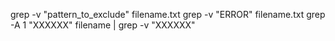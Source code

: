 grep -v "pattern_to_exclude" filename.txt
grep -v "ERROR" filename.txt
grep -A 1 "XXXXXX" filename | grep -v "XXXXXX"
